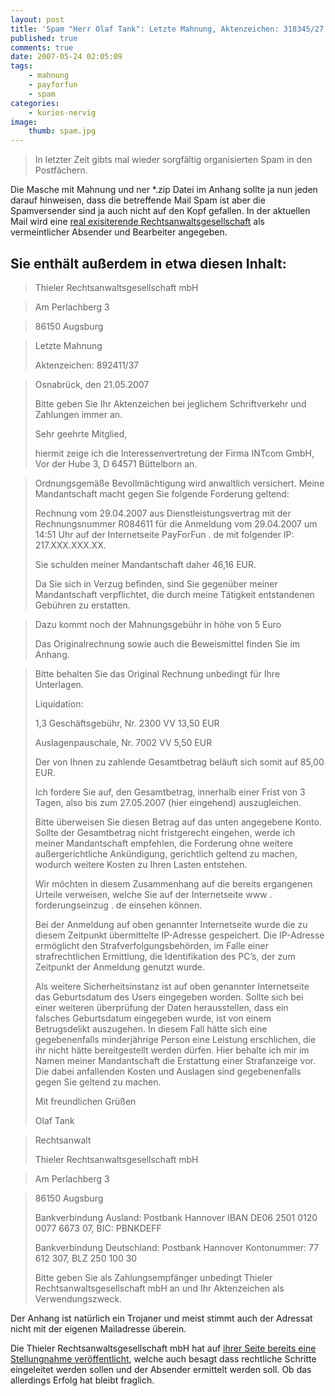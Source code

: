 ```yaml
---
layout: post
title: 'Spam "Herr Olaf Tank": Letzte Mahnung, Aktenzeichen: 318345/27 : Thieler@Rechtsanwalt-Thieler.de'
published: true
comments: true
date: 2007-05-24 02:05:09
tags:
    - mahnung
    - payforfun
    - spam
categories:
    - kurios-nervig
image:
    thumb: spam.jpg
---
```

> In letzter Zeit gibts mal wieder sorgfältig organisierten Spam in den Postfächern.



Die Masche mit Mahnung und ner *.zip Datei im Anhang sollte ja nun jeden darauf hinweisen, dass die betreffende Mail Spam ist aber die Spamversender sind ja auch nicht auf den Kopf gefallen. In der aktuellen Mail wird eine [real exisiterende Rechtsanwaltsgesellschaft][1] als vermeintlicher Absender und Bearbeiter angegeben.

## Sie enthält außerdem in etwa diesen Inhalt:

> Thieler Rechtsanwaltsgesellschaft mbH
  
> Am Perlachberg 3
  
> 86150 Augsburg
  
> Letzte Mahnung
> 
> Aktenzeichen: 892411/37
  
> Osnabrück, den 21.05.2007
> 
> Bitte geben Sie Ihr Aktenzeichen bei jeglichem Schriftverkehr und Zahlungen immer an.
> 
> Sehr geehrte Mitglied,
> 
> hiermit zeige ich die Interessenvertretung der Firma INTcom GmbH, Vor der Hube 3, D 64571 Büttelborn an.
  
> Ordnungsgemäße Bevollmächtigung wird anwaltlich versichert. Meine Mandantschaft macht gegen Sie folgende Forderung geltend:
> 
> Rechnung vom 29.04.2007 aus Dienstleistungsvertrag mit der Rechnungsnummer R084611 für die Anmeldung vom 29.04.2007 um 14:51 Uhr auf der Internetseite PayForFun . de mit folgender IP: 217.XXX.XXX.XX.
> 
> Sie schulden meiner Mandantschaft daher 46,16 EUR.
> 
> Da Sie sich in Verzug befinden, sind Sie gegenüber meiner Mandantschaft verpflichtet, die durch meine Tätigkeit entstandenen Gebühren zu erstatten.
  
> Dazu kommt noch der Mahnungsgebühr in höhe von 5 Euro
> 
> Das Originalrechnung sowie auch die Beweismittel finden Sie im Anhang.
  
> Bitte behalten Sie das Original Rechnung unbedingt für Ihre Unterlagen.
> 
> Liquidation:
> 
> 1,3 Geschäftsgebühr, Nr. 2300 VV 13,50 EUR
> 
> Auslagenpauschale, Nr. 7002 VV 5,50 EUR
> 
> Der von Ihnen zu zahlende Gesamtbetrag beläuft sich somit auf 85,00 EUR.
> 
> Ich fordere Sie auf, den Gesamtbetrag, innerhalb einer Frist von 3 Tagen, also bis zum 27.05.2007 (hier eingehend) auszugleichen.
> 
> Bitte überweisen Sie diesen Betrag auf das unten angegebene Konto. Sollte der Gesamtbetrag nicht fristgerecht eingehen, werde ich meiner Mandantschaft empfehlen, die Forderung ohne weitere außergerichtliche Ankündigung, gerichtlich geltend zu machen, wodurch weitere Kosten zu Ihren Lasten entstehen.
> 
> Wir möchten in diesem Zusammenhang auf die bereits ergangenen Urteile verweisen, welche Sie auf der Internetseite www . forderungseinzug . de einsehen können.
> 
> Bei der Anmeldung auf oben genannter Internetseite wurde die zu diesem Zeitpunkt übermittelte IP-Adresse gespeichert. Die IP-Adresse ermöglicht den Strafverfolgungsbehörden, im Falle einer strafrechtlichen Ermittlung, die Identifikation des PC&#8217;s, der zum Zeitpunkt der Anmeldung genutzt wurde.
> 
> Als weitere Sicherheitsinstanz ist auf oben genannter Internetseite das Geburtsdatum des Users eingegeben worden. Sollte sich bei einer weiteren überprüfung der Daten herausstellen, dass ein falsches Geburtsdatum eingegeben wurde, ist von einem Betrugsdelikt auszugehen. In diesem Fall hätte sich eine gegebenenfalls minderjährige Person eine Leistung erschlichen, die ihr nicht hätte bereitgestellt werden dürfen. Hier behalte ich mir im Namen meiner Mandantschaft die Erstattung einer Strafanzeige vor. Die dabei anfallenden Kosten und Auslagen sind gegebenenfalls gegen Sie geltend zu machen.
> 
> Mit freundlichen Grüßen
> 
> Olaf Tank
  
> Rechtsanwalt
> 
> Thieler Rechtsanwaltsgesellschaft mbH
  
> Am Perlachberg 3
  
> 86150 Augsburg
> 
> Bankverbindung Ausland: Postbank Hannover IBAN DE06 2501 0120 0077 6673 07, BIC: PBNKDEFF
> 
> Bankverbindung Deutschland: Postbank Hannover Kontonummer: 77 612 307, BLZ 250 100 30
> 
> Bitte geben Sie als Zahlungsempfänger unbedingt Thieler Rechtsanwaltsgesellschaft mbH an und Ihr Aktenzeichen als Verwendungszweck.

Der Anhang ist natürlich ein Trojaner und meist stimmt auch der Adressat nicht mit der eigenen Mailadresse überein.

Die Thieler Rechtsanwaltsgesellschaft mbH hat auf [ihrer Seite bereits eine Stellungnahme veröffentlicht][2], welche auch besagt dass rechtliche Schritte eingeleitet werden sollen und der Absender ermittelt werden soll. Ob das allerdings Erfolg hat bleibt fraglich.

 [1]: http://www.rechtsanwalt-thieler.de/ "Homepage der Rechtsanwälte Thieler öffnen"
 [2]: http://www.rechtsanwalt-thieler.de/index.php?id=324&tx_ttnews[tt_news]=776&tx_ttnews[backPid]=257&cHash=550597748e "Stellungnahme der Rechtsanwälte Thieler öffnen"